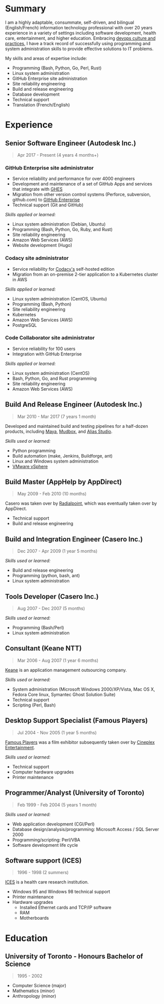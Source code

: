 # Summary

I am a highly adaptable, consummate, self-driven, and bilingual (English/French) information technology professional with over 20 years experience in a variety of settings including software development, health care, entertainment, and higher education.
Embracing [devops culture and practices][devops], I have a track record of successfully using programming and system administration skills to provide effective solutions to IT problems.

My skills and areas of expertise include:

- Programming (Bash, Python, Go, Perl, Rust)
- Linux system administration
- GitHub Enterprise site administration
- Site reliability engineering
- Build and release engineering
- Database development
- Technical support
- Translation (French/English)

# Experience

## Senior Software Engineer (Autodesk Inc.)

> Apr 2017 - Present (4 years 4 months+)

### GitHub Enterprise site administrator

- Service reliability and performance for over 4000 engineers
- Development and maintenance of a set of GitHub Apps and services that integrate with [GHES][ghes]
- Migration from other version control systems (Perforce, subversion, github.com) to [GitHub Enterprise][ghes]
- Technical support (Git and GitHub)

*Skills applied or learned:*

- Linux system administration (Debian, Ubuntu)
- Programming (Bash, Python, Go, Ruby, and Rust)
- Site reliability engineering
- Amazon Web Services (AWS)
- Website development (Hugo)

### Codacy site administrator

- Service reliability for [Codacy's][codacy] self-hosted edition
- Migration from an on-premise 2-tier application to a Kubernetes cluster in AWS

*Skills applied or learned:*

- Linux system administration (CentOS, Ubuntu)
- Programming (Bash, Python)
- Site reliability engineering
- Kubernetes
- Amazon Web Services (AWS)
- PostgreSQL

### Code Collaborator site administrator

- Service reliability for 100 users
- Integration with GitHub Enterprise

*Skills applied or learned:*

- Linux system administration (CentOS)
- Bash, Python, Go, and Rust programming
- Site reliability engineering
- Amazon Web Services (AWS)

## Build And Release Engineer (Autodesk Inc.)

> Mar 2010 - Mar 2017 (7 years 1 month)

Developed and maintained build and testing pipelines for a half-dozen products, including [Maya][maya], [Mudbox][mudbox], and [Alias Studio][alias].

*Skills used or learned:*

- Python programming
- Build automation (make, Jenkins, Buildforge, ant)
- Linux and Windows system administration
- [VMware vSphere][vsphere]

## Build Master (AppHelp by AppDirect)

> May 2009 - Feb 2010 (10 months)

Casero was taken over by [Radialpoint][radialpoint], which was eventually taken over by AppDirect.

- Technical support
- Build and release engineering

## Build and Integration Engineer (Casero Inc.)

> Dec 2007 - Apr 2009 (1 year 5 months)

*Skills used or learned:*

- Build and release engineering
- Programming (python, bash, ant)
- Linux system administration

## Tools Developer (Casero Inc.)

> Aug 2007 - Dec 2007 (5 months)

*Skills used or learned:*

- Programming (Bash/Perl)
- Linux system administration

## Consultant (Keane NTT)

> Mar 2006 - Aug 2007 (1 year 6 months)

[Keane][keane] is an application management outsourcing company.

*Skills used or learned:*

- System administration (Microsoft Windows 2000/XP/Vista, Mac OS X, Fedora Core linux, Symantec Ghost Solution Suite)
- Technical support
- Scripting (Perl, Bash)

## Desktop Support Specialist (Famous Players)

> Jul 2004 - Nov 2005 (1 year 5 months)

[Famous Players][famous] was a film exhibitor subsequently taken over by [Cineplex Entertainment][cineplex].

*Skills used or learned:*

- Technical support
- Computer hardware upgrades
- Printer maintenance

## Programmer/Analyst (University of Toronto)

> Feb 1999 - Feb 2004 (5 years 1 month)

*Skills used or learned:*

- Web application development (CGI/Perl)
- Database design/analysis/programming: Microsoft Access / SQL Server 2000
- Programming/scripting: Perl/VBA
- Software development life cycle

## Software support (ICES)

> 1996 - 1998 (2 summers)

[ICES][ices] is a health care research institution.

- Windows 95 and Windows 98 technical support
- Printer maintenance
- Hardware upgrades
   - Installed Ethernet cards and TCP/IP software
   - RAM
   - Motherboards

# Education

## University of Toronto - Honours Bachelor of Science

> 1995 - 2002

- Computer Science (major)
- Mathematics (minor)
- Anthropology (minor)

[devops]: https://en.wikipedia.org/wiki/DevOps
[ghes]: https://github.com/enterprise
[ices]: https://www.ices.on.ca/
[famous]: https://en.wikipedia.org/wiki/Famous_Players 
[cineplex]: https://en.wikipedia.org/wiki/Cineplex_Entertainment
[keane]: https://en.wikipedia.org/wiki/Keane_(company)
[casero]: https://www.bloomberg.com/profile/company/3273596Z:CN
[vsphere]: https://en.wikipedia.org/wiki/VMware_vSphere
[radialpoint]: https://www.appdirect.com/about/press/releases/radialpoint-is-now-apphelp
[maya]: https://en.wikipedia.org/wiki/Autodesk_Maya
[alias]: https://en.wikipedia.org/wiki/Autodesk_Alias 
[mudbox]: https://en.wikipedia.org/wiki/Autodesk_Mudbox
[linkedin]: https://www.linkedin.com/in/martinbright/
[codacy]: https://www.codacy.com/

